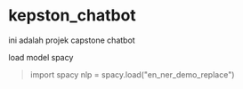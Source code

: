 # kepston_chatbot
ini adalah projek capstone chatbot


load model spacy
> import spacy
> nlp = spacy.load("en_ner_demo_replace")
